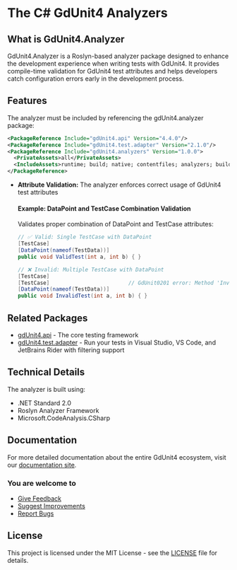 # The C# GdUnit4 Analyzers

## What is GdUnit4.Analyzer

GdUnit4.Analyzer is a Roslyn-based analyzer package designed to enhance the development experience when writing tests with GdUnit4. It provides compile-time validation for GdUnit4
test attributes and helps developers catch configuration errors early in the development process.

## Features

The analyzer must be included by referencing the gdUnit4.analyzer package:

```xml
<PackageReference Include="gdUnit4.api" Version="4.4.0"/>
<PackageReference Include="gdUnit4.test.adapter" Version="2.1.0"/>
<PackageReference Include="gdUnit4.analyzers" Version="1.0.0">
  <PrivateAssets>all</PrivateAssets>
  <IncludeAssets>runtime; build; native; contentfiles; analyzers; buildtransitive</IncludeAssets>
</PackageReference>
```

* **Attribute Validation:** The analyzer enforces correct usage of GdUnit4 test attributes

  #### Example: DataPoint and TestCase Combination Validation

  Validates proper combination of DataPoint and TestCase attributes:

  ```csharp
  // ✅ Valid: Single TestCase with DataPoint
  [TestCase]
  [DataPoint(nameof(TestData))]
  public void ValidTest(int a, int b) { }
  
  // ❌ Invalid: Multiple TestCase with DataPoint
  [TestCase]
  [TestCase]                         // GdUnit0201 error: Method 'InvalidTest' cannot have multiple TestCase attributes when DataPoint attribute is present
  [DataPoint(nameof(TestData))]
  public void InvalidTest(int a, int b) { }
  ```

## Related Packages

* [gdUnit4.api](../Api/README.md) - The core testing framework
* [gdUnit4.test.adapter](../testadapter/README.md) - Run your tests in Visual Studio, VS Code, and JetBrains Rider with filtering support

## Technical Details

The analyzer is built using:

* .NET Standard 2.0
* Roslyn Analyzer Framework
* Microsoft.CodeAnalysis.CSharp

## Documentation

For more detailed documentation about the entire GdUnit4 ecosystem, visit our [documentation site](https://mikeschulze.github.io/gdUnit4/).

### You are welcome to

* [Give Feedback](https://github.com/MikeSchulze/gdUnit4Net/discussions)
* [Suggest Improvements](https://github.com/MikeSchulze/gdUnit4Net/issues/new?assignees=MikeSchulze&labels=enhancement&template=feature_request.md&title=)
* [Report Bugs](https://github.com/MikeSchulze/gdUnit4Net/issues/new?assignees=MikeSchulze&labels=bug%2C+task&template=bug_report.md&title=)

## License

This project is licensed under the MIT License - see the [LICENSE](../LICENSE) file for details.
